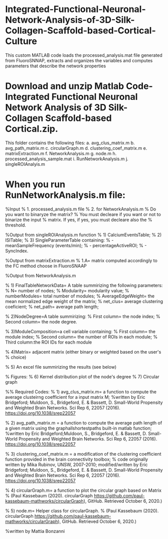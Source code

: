 # Integrated-Functional-Neuronal-Network-Analysis-of-3D-Silk-Collagen-Scaffold-based-Cortical-Culture
This custom MATLAB code loads the processed_analysis.mat file generated from FluoroSNNAP, extracts and organizes the variables and computes parameters that describe the network properties 

# Download and unzip Matlab Code-Integrated Functional Neuronal Network Analysis of 3D Silk-Collagen Scaffold-based Cortical.zip.  
This folder contains the following files: 
a.	avg_clus_matrix.m
b.	avg_path_matrix.m
c.	circularGraph.m
d.	clustering_coef_matrix.m
e.	matrixExtraction.m
f.	NetworkAnalysis.m
g.	node.m
h.	processed_analysis_sample.mat
i.	RunNetworkAnalysis.m
j.	singleROIAnalyis.m

# When you run RunNetworkAnalysis.m file:
%Input
% 1. processed_analysis.m file
% 2. for NetworkAnalysis.m
%   Do you want to binaryze the matrix?
%   You must decleare if you want or not to binarize the input
%   matrix. If yes, if yes, you must decleare also the
%   threshold. 

%Output from singleROIAnalysis.m function
% 1) CalciumEventsTable;
% 2) ISITable;
% 3) SingleParameterTable containing:
%   - meanSampleFrequency (events/min);
%   - percentageActiveROI;
%   - SyncIndex.
 
%Output from matrixExtraction.m
% 1.A= matrix computed accordingly to the FC method choose in FluoroSNAAP 

%Output from NetworkAnalysis.m

% 1) FinalTableNetworkData= A table summirizing the following parameters:
% N= number of nodes;
% Modularity= modularity value;
% numberModules= total number of modules;
% AverageEdgeWeight= the mean normalized edge weight of the matrix;
% net_clus= average clustering coeficient;
% net_path= average path length;

% 2)NodeDegree=A table summirizing:
% First column= the node index;
% Second column= the node degree.

% 3)ModuleComposition=a cell variable containing: 
% First column= the module index;
% Second column= the number of ROIs in each module;
% Third column:the ROI IDs for each module

% 4)Matrix= adjacent matrix (either binary or weighted based on the user's
% choice)

% 5) An excel file summirizing the results (see below)

% Figures:
% 6) Kernel distribution plot of the node's degree
% 7) Circular graph

%% Required Codes:
% 1) avg_clus_matrix.m= a function to compute the average clusteirng coefficient for a input matrix M;
%written by Eric Bridgeford; Muldoon, S., Bridgeford, E. & Bassett, D. Small-World Propensity and Weighted Brain Networks. Sci Rep 6, 22057 (2016). https://doi.org/10.1038/srep22057

% 2) avg_path_matrix.m = a function to compute the average path length of a given matrix using the graphallshortestpaths built-in matlab function;
%written by Eric Bridgeford;Muldoon, S., Bridgeford, E. & Bassett, D. Small-World Propensity and Weighted Brain Networks. Sci Rep 6, 22057 (2016). https://doi.org/10.1038/srep22057  
 
% 3) clustering_coef_matrix.m = a modification of the clustering coefficient function provided in the brain connectivity toolbox; 
% code originally written by Mika Rubinov, UNSW, 2007-2010; modified/written by Eric Bridgeford; Muldoon, S., Bridgeford, E. & Bassett, D. Small-World Propensity and Weighted Brain Networks. Sci Rep 6, 22057 (2016). https://doi.org/10.1038/srep22057

% 4) circularGraph.m= a function to plot the circular graph based on Matrix
% (Paul Kassebaum (2020). circularGraph https://github.com/paul-kassebaum-mathworks/circularGraph), GitHub. Retrieved October 6, 2020.)

% 5) node.m= Helper class for circularGraph.
% (Paul Kassebaum (2020). circularGraph https://github.com/paul-kassebaum-mathworks/circularGraph), GitHub. Retrieved October 6, 2020.)

%written by Mattia Bonzanni
